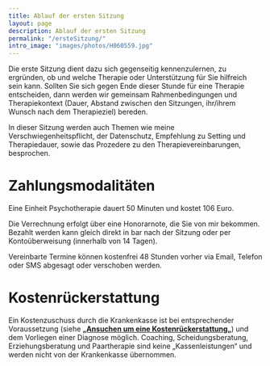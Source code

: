 ```yaml
---
title: Ablauf der ersten Sitzung
layout: page
description: Ablauf der ersten Sitzung
permalink: "/ersteSitzung/"
intro_image: "images/photos/H060559.jpg"
---
```


Die erste Sitzung dient dazu sich gegenseitig kennenzulernen, zu ergründen, ob und welche Therapie oder Unterstützung für Sie hilfreich sein kann. Sollten Sie sich gegen Ende dieser Stunde für eine Therapie entscheiden, dann werden wir gemeinsam Rahmenbedingungen und Therapiekontext (Dauer, Abstand zwischen den Sitzungen, ihr/ihrem Wunsch nach dem Therapieziel) bereden.

In dieser Sitzung werden auch Themen wie meine Verschwiegenheitspflicht, der Datenschutz, Empfehlung zu Setting und Therapiedauer, sowie das Prozedere zu den Therapievereinbarungen, besprochen.

# Zahlungs&shy;modalitäten

Eine Einheit Psychotherapie dauert 50 Minuten und kostet 106 Euro.

Die Verrechnung erfolgt über eine Honorarnote, die Sie von mir bekommen. Bezahlt werden kann gleich direkt in bar nach der Sitzung oder per Kontoüberweisung (innerhalb von 14 Tagen).

Vereinbarte Termine können kostenfrei 48 Stunden vorher via Email, Telefon oder SMS abgesagt oder verschoben werden.

# Kostenrückerstattung

Ein Kostenzuschuss durch die Krankenkasse ist bei entsprechender Voraussetzung (siehe **[„Ansuchen um eine Kostenrückerstattung„](../kostenruekerstattung/)**) und dem Vorliegen einer Diagnose möglich.
Coaching, Scheidungsberatung, Erziehungsberatung und Paartherapie sind keine „Kassenleistungen“ und werden nicht von der Krankenkasse übernommen.